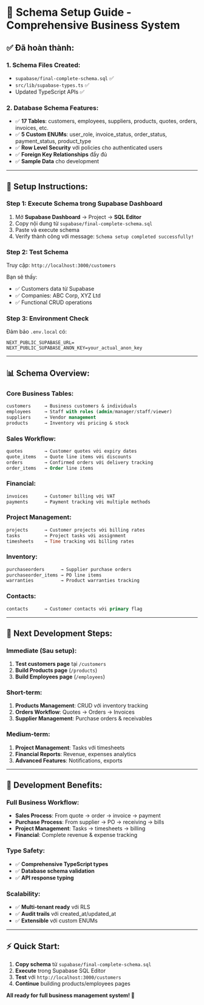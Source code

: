 # 🚀 Schema Setup Guide - Comprehensive Business System

## ✅ Đã hoàn thành:

### **1. Schema Files Created:**
- `supabase/final-complete-schema.sql` ✅ 
- `src/lib/supabase-types.ts` ✅ 
- Updated TypeScript APIs ✅

### **2. Database Schema Features:**
- ✅ **17 Tables**: customers, employees, suppliers, products, quotes, orders, invoices, etc.
- ✅ **5 Custom ENUMs**: user_role, invoice_status, order_status, payment_status, product_type
- ✅ **Row Level Security** với policies cho authenticated users
- ✅ **Foreign Key Relationships** đầy đủ
- ✅ **Sample Data** cho development

---

## 🔧 **Setup Instructions:**

### **Step 1: Execute Schema trong Supabase Dashboard**

1. Mở **Supabase Dashboard** → Project → **SQL Editor**
2. Copy nội dung từ `supabase/final-complete-schema.sql`
3. Paste và execute schema
4. Verify thành công với message: `Schema setup completed successfully!`

### **Step 2: Test Schema**

Truy cập: `http://localhost:3000/customers`

Bạn sẽ thấy:
- ✅ Customers data từ Supabase
- ✅ Companies: ABC Corp, XYZ Ltd  
- ✅ Functional CRUD operations

### **Step 3: Environment Check**

Đảm bảo `.env.local` có:

```env
NEXT_PUBLIC_SUPABASE_URL=
NEXT_PUBLIC_SUPABASE_ANON_KEY=your_actual_anon_key
```

---

## 📊 **Schema Overview:**

### **Core Business Tables:**
```sql
customers     → Business customers & individuals  
employees     → Staff with roles (admin/manager/staff/viewer)
suppliers     → Vendor management
products      → Inventory với pricing & stock
```

### **Sales Workflow:**
```sql
quotes        → Customer quotes với expiry dates
quote_items   → Quote line items với discounts
orders        → Confirmed orders với delivery tracking  
order_items   → Order line items
```

### **Financial:**
```sql
invoices      → Customer billing với VAT
payments      → Payment tracking với multiple methods
```

### **Project Management:**
```sql
projects      → Customer projects với billing rates
tasks         → Project tasks với assignment
timesheets    → Time tracking với billing rates
```

### **Inventory:**
```sql
purchaseorders      → Supplier purchase orders
purchaseorder_items → PO line items
warranties          → Product warranties tracking
```

### **Contacts:**
```sql
contacts      → Customer contacts với primary flag
```

---

## 🔄 **Next Development Steps:**

### **Immediate (Sau setup):**
1. **Test customers page** tại `/customers`
2. **Build Products page** (`/products`)
3. **Build Employees page** (`/employees`)

### **Short-term:**
1. **Products Management**: CRUD với inventory tracking
2. **Orders Workflow**: Quotes → Orders → Invoices
3. **Supplier Management**: Purchase orders & receivables

### **Medium-term:**
1. **Project Management**: Tasks với timesheets
2. **Financial Reports**: Revenue, expenses analytics
3. **Advanced Features**: Notifications, exports

---

## 🎯 **Development Benefits:**

### **Full Business Workflow:**
- **Sales Process**: From quote → order → invoice → payment
- **Purchase Process**: From supplier → PO → receiving → bills
- **Project Management**: Tasks → timesheets → billing
- **Financial**: Complete revenue & expense tracking

### **Type Safety:**
- ✅ **Comprehensive TypeScript types**
- ✅ **Database schema validation**
- ✅ **API response typing**

### **Scalability:**
- ✅ **Multi-tenant ready** với RLS
- ✅ **Audit trails** với created_at/updated_at
- ✅ **Extensible** với custom ENUMs

---

## ⚡ **Quick Start:**

1. **Copy schema** từ `supabase/final-complete-schema.sql`
2. **Execute** trong Supabase SQL Editor
3. **Test** với `http://localhost:3000/customers`
4. **Continue** building products/employees pages

**All ready for full business management system! 🚀**
